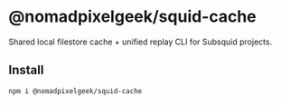 # @nomadpixelgeek/squid-cache

Shared local filestore cache + unified replay CLI for Subsquid projects.

## Install

```bash
npm i @nomadpixelgeek/squid-cache
```